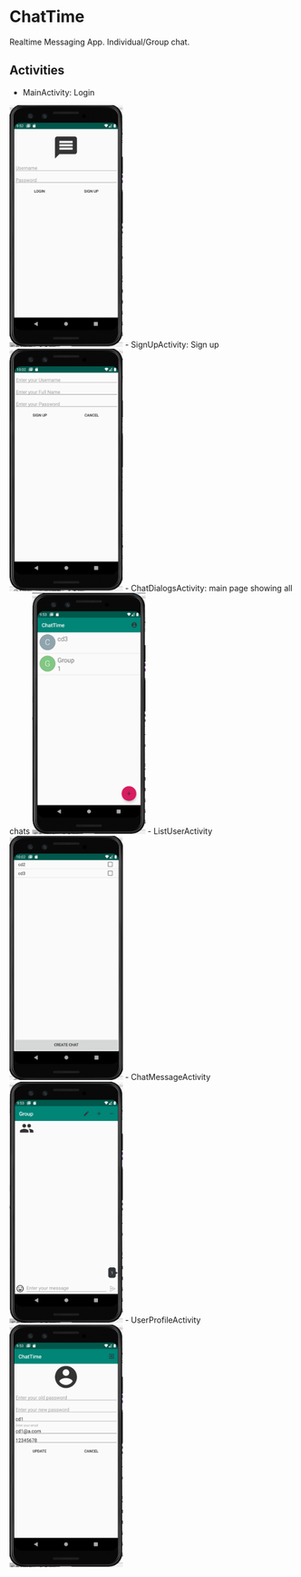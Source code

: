 # ChatTime
Realtime Messaging App. Individual/Group chat.  

## Activities
- MainActivity: Login  
<img src="https://github.com/chunxiding/ChatTime/blob/master/Screen%20Shot%202019-11-15%20at%209.52.17%20PM.png" width="200">
- SignUpActivity: Sign up  
<img src="https://github.com/chunxiding/ChatTime/blob/master/Screen%20Shot%202019-11-15%20at%2010.02.29%20PM.png" width="200">
- ChatDialogsActivity: main page showing all chats  
<img src="https://github.com/chunxiding/ChatTime/blob/master/Screen%20Shot%202019-11-15%20at%209.53.01%20PM.png" width="200">
- ListUserActivity  
<img src="https://github.com/chunxiding/ChatTime/blob/master/Screen%20Shot%202019-11-15%20at%2010.02.55%20PM.png" width="200">
- ChatMessageActivity  
<img src="https://github.com/chunxiding/ChatTime/blob/master/Screen%20Shot%202019-11-15%20at%209.53.26%20PM.png" width="200">
- UserProfileActivity  
<img src="https://github.com/chunxiding/ChatTime/blob/master/Screen%20Shot%202019-11-15%20at%209.53.36%20PM.png" width="200">

